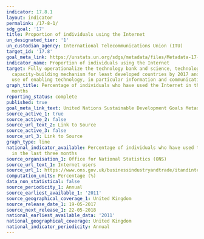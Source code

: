 ```yaml
---
indicator: 17.8.1
layout: indicator
permalink: /17-8-1/
sdg_goal: '17'
title: Proportion of individuals using the Internet
un_designated_tier: '1'
un_custodian_agency: International Telecommunications Union (ITU)
target_id: '17.8'
goal_meta_link: https://unstats.un.org/sdgs/metadata/files/Metadata-17-08-01.pdf
indicator_name: Proportion of individuals using the Internet
target: Fully operationalize the technology bank and science, technology and innovation
  capacity-building mechanism for least developed countries by 2017 and enhance the
  use of enabling technology, in particular information and communications technology
graph_title: Percentage of individuals who have used the Internet in the last three
  months
reporting_status: complete
published: true
goal_meta_link_text: United Nations Sustainable Development Goals Metadata (pdf 216kB)
source_active_1: true
source_active_2: false
source_url_text_2: Link to Source
source_active_3: false
source_url_3: Link to Source
graph_type: line
national_indicator_available: Percentage of individuals who have used the Internet
  in the last three months
source_organisation_1: Office for National Statistics (ONS)
source_url_text_1: Internet users
source_url_1: https://www.ons.gov.uk/businessindustryandtrade/itandinternetindustry/datasets/internetusers
computation_units: Percentage (%)
data_non_statistical: false
source_periodicity_1: Annual
source_earliest_available_1: '2011'
source_geographical_coverage_1: United Kingdom
source_release_date_1: 19-05-2017
source_next_release_1: 22-05-2018
national_earliest_available_data: '2011'
national_geographical_coverage: United Kingdom
national_indicator_periodicity: Annual
---
```

